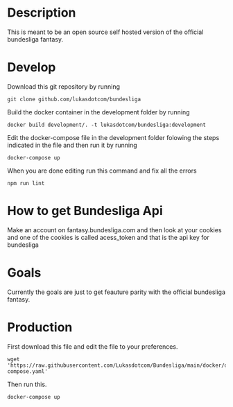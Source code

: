 # Description
This is meant to be an open source self hosted version of the official bundesliga fantasy.
# Develop
Download this git repository by running
```
git clone github.com/lukasdotcom/bundesliga
```
Build the docker container in the development folder by running
```
docker build development/. -t lukasdotcom/bundesliga:development
```
Edit the docker-compose file in the development folder folowing the steps indicated in the file and then run it by running
```
docker-compose up
```
When you are done editing run this command and fix all the errors
```
npm run lint
```
# How to get Bundesliga Api
Make an account on fantasy.bundesliga.com and then look at your cookies and one of the cookies is called acess_token and that is the api key for bundesliga
# Goals
Currently the goals are just to get feauture parity with the official bundesliga fantasy.
# Production
First download this file and edit the file to your preferences.
```
wget 'https://raw.githubusercontent.com/Lukasdotcom/Bundesliga/main/docker/docker-compose.yaml'
```
Then run this.
```
docker-compose up
```